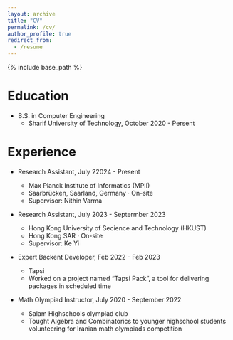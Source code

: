 ```yaml
---
layout: archive
title: "CV"
permalink: /cv/
author_profile: true
redirect_from:
  - /resume
---
```


{% include base_path %}

Education
======
* B.S. in Computer Engineering
  * Sharif University of Technology, October 2020 - Persent

Experience
======

* Research Assistant, July 22024 - Present
  * Max Planck Institute of Informatics (MPII)
  * Saarbrücken, Saarland, Germany · On-site
  * Supervisor: Nithin Varma

* Research Assistant, July 2023 - Septermber 2023
  * Hong Kong University of Secience and Technology (HKUST)
  * Hong Kong SAR · On-site
  * Supervisor: Ke Yi

* Expert Backent Developer, Feb 2022 - Feb 2023
  * Tapsi
  * Worked on a project named “Tapsi Pack”, a tool for delivering packages in scheduled time

* Math Olympiad Instructor, July 2020 - September 2022
  * Salam Highschools olympiad club
  * Tought Algebra and Combinatorics to younger highschool students volunteering for Iranian math olympiads competition

  
<!-- Skills
======
* Skill 1
* Skill 2
  * Sub-skill 2.1
  * Sub-skill 2.2
  * Sub-skill 2.3
* Skill 3

Publications
======
  <ul>{% for post in site.publications reversed %}
    {% include archive-single-cv.html %}
  {% endfor %}</ul>
  
Talks
======
  <ul>{% for post in site.talks reversed %}
    {% include archive-single-talk-cv.html  %}
  {% endfor %}</ul>
  
Teaching
======
  <ul>{% for post in site.teaching reversed %}
    {% include archive-single-cv.html %}
  {% endfor %}</ul>
  
Service and leadership
======
* Currently signed in to 43 different slack teams -->
